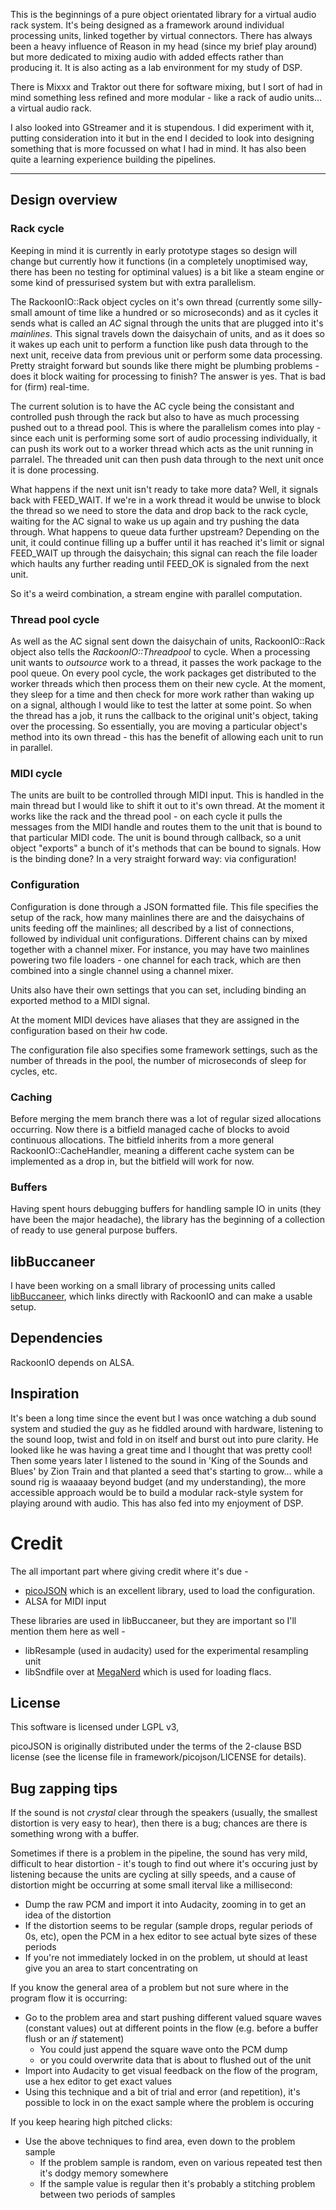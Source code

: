 This is the beginnings of a pure object orientated library for a virtual audio rack system. It's being designed as a framework around individual processing units, linked together by virtual connectors. There has always been a heavy influence of Reason in my head (since my brief play around) but more dedicated to mixing audio with added effects rather than producing it. It is also acting as a lab environment for my study of DSP.

There is Mixxx and Traktor out there for software mixing, but I sort of had in mind something less refined and more modular - like a rack of audio units... a virtual audio rack.

I also looked into GStreamer and it is stupendous. I did experiment with it, putting consideration into it but in the end I decided to look into designing something that is more focussed on what I had in mind. It has also been quite a learning experience building the pipelines.

----

## Design overview

### Rack cycle

Keeping in mind it is currently in early prototype stages so design will change but currently how it functions (in a completely unoptimised way, there has been no testing for optiminal values) is a bit like a steam engine or some kind of pressurised system but with extra parallelism.

The RackoonIO::Rack object cycles on it's own thread (currently some silly-small amount of time like a hundred or so microseconds) and as it cycles it sends what is called an *AC* signal through the units that are plugged into it's *mainlines*. This signal travels down the daisychain of units, and as it does so it wakes up each unit to perform a function like push data through to the next unit, receive data from previous unit or perform some data processing. Pretty straight forward but sounds like there might be plumbing problems - does it block waiting for processing to finish? The answer is yes. That is bad for (firm) real-time.

The current solution is to have the AC cycle being the consistant and controlled push through the rack but also to have as much processing pushed out to a thread pool. This is where the parallelism comes into play - since each unit is performing some sort of audio processing individually, it can push its work out to a worker thread which acts as the unit running in parralel. The threaded unit can then push data through to the next unit once it is done processing.

What happens if the next unit isn't ready to take more data? Well, it signals back with FEED_WAIT. If we're in a work thread it would be unwise to block the thread so we need to store the data and drop back to the rack cycle, waiting for the AC signal to wake us up again and try pushing the data through. What happens to queue data further upstream? Depending on the unit, it could continue filling up a buffer until it has reached it's limit or signal FEED_WAIT up through the daisychain; this signal can reach the file loader which haults any further reading until FEED_OK is signaled from the next unit.

So it's a weird combination, a stream engine with parallel computation.

### Thread pool cycle

As well as the AC signal sent down the daisychain of units, RackoonIO::Rack object also tells the *RackoonIO::Threadpool* to cycle. When a processing unit wants to *outsource* work to a thread, it passes the work package to the pool queue. On every pool cycle, the work packages get distributed to the worker threads which then process them on their new cycle. At the moment, they sleep for a time and then check for more work rather than waking up on a signal, although I would like to test the latter at some point. So when the thread has a job, it runs the callback to the original unit's object, taking over the processing. So essentially, you are moving a particular object's method into its own thread - this has the benefit of allowing each unit to run in parallel.

### MIDI cycle

The units are built to be controlled through MIDI input. This is handled in the main thread but I would like to shift it out to it's own thread. At the moment it works like the rack and the thread pool - on each cycle it pulls the messages from the MIDI handle and routes them to the unit that is bound to that particular MIDI code. The unit is bound through callback, so a unit object "exports" a bunch of it's methods that can be bound to signals. How is the binding done? In a very straight forward way: via configuration!

### Configuration

Configuration is done through a JSON formatted file. This file specifies the setup of the rack, how many mainlines there are and the daisychains of units feeding off the mainlines; all described by a list of connections, followed by individual unit configurations. Different chains can by mixed together with a channel mixer. For instance, you may have two mainlines powering two file loaders - one channel for each track, which are then combined into a single channel using a channel mixer.

Units also have their own settings that you can set, including binding an exported method to a MIDI signal.

At the moment MIDI devices have aliases that they are assigned in the configuration based on their hw code.

The configuration file also specifies some framework settings, such as the number of threads in the pool, the number of microseconds of sleep for cycles, etc.

### Caching

Before merging the mem branch there was a lot of regular sized allocations occurring. Now there is a bitfield managed cache of blocks to avoid continuous allocations. The bitfield inherits from a more general RackoonIO::CacheHandler, meaning a different cache system can be implemented as a drop in, but the bitfield will work for now.

### Buffers

Having spent hours debugging buffers for handling sample IO in units (they have been the major headache), the library has the beginning of a collection of ready to use general purpose buffers.



## libBuccaneer

I have been working on a small library of processing units called [libBuccaneer](https://github.com/carrotsrc/libBuccaneer), which links directly with RackoonIO and can make a usable setup.

## Dependencies

RackoonIO depends on ALSA.

## Inspiration

It's been a long time since the event but I was once watching a dub sound system and studied the guy as he fiddled around with hardware, listening to the sound loop, twist and fold in on itself and burst out into pure clarity. He looked like he was having a great time and I thought that was pretty cool! Then some years later I listened to the sound in 'King of the Sounds and Blues' by Zion Train and that planted a seed that's starting to grow... while a sound rig is waaaaay beyond budget (and my understanding), the more accessible approach would be to build a modular rack-style system for playing around with audio. This has also fed into my enjoyment of DSP.

# Credit

The all important part where giving credit where it's due -
- [picoJSON](https://github.com/kazuho/picojson) which is an excellent library, used to load the configuration.
- ALSA for MIDI input

These libraries are used in libBuccaneer, but they are important so I'll mention them here as well -

- libResample (used in audacity) used for the experimental resampling unit
- libSndfile over at [MegaNerd](http://www.mega-nerd.com/libsndfile/) which is used for loading flacs.

## License

This software is licensed under LGPL v3,

picoJSON is originally distributed under the terms of the 2-clause BSD license (see the license file in framework/picojson/LICENSE for details).

## Bug zapping tips

If the sound is not *crystal* clear through the speakers (usually, the smallest distortion is very easy to hear), then there is a bug; chances are there is something wrong with a buffer.

Sometimes if there is a problem in the pipeline, the sound has very mild, difficult to hear distortion -  it's tough to find out where it's occuring just by listening because the units are cycling at silly speeds, and a cause of distortion might be occurring at some small iterval like a millisecond:
- Dump the raw PCM and import it into Audacity, zooming in to get an idea of the distortion
- If the distortion seems to be regular (sample drops, regular periods of 0s, etc), open the PCM in a hex editor to see actual byte sizes of these periods
- If you're not immediately locked in on the problem, ut should at least give you an area to start concentrating on

If you know the general area of a problem but not sure where in the program flow it is occurring:
- Go to the problem area and start pushing different valued square waves (constant values) out at different points in the flow (e.g. before a buffer flush or an *if* statement)
    - You could just append the square wave onto the PCM dump
    - or you could overwrite data that is about to flushed out of the unit
- Import into Audacity to get visual feedback on the flow of the program, use a hex editor to get exact values
- Using this technique and a bit of trial and error (and repetition), it's possible to lock in on the exact sample where the problem is occuring

If you keep hearing high pitched clicks:
- Use the above techniques to find area, even down to the problem sample
    - If the problem sample is random, even on various repeated test then it's dodgy memory somewhere
    - If the sample value is regular then it's probably a stitching problem between two periods of samples

